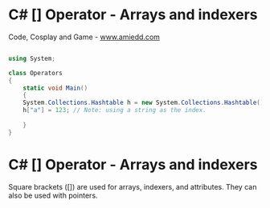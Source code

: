 # C# [] Operator - Arrays and indexers

Code, Cosplay and Game - www.amiedd.com

```C# runnable

using System;

class Operators 
{
    static void Main() 
    {
    System.Collections.Hashtable h = new System.Collections.Hashtable();
    h["a"] = 123; // Note: using a string as the index.
    
    }
}

```

# C# [] Operator - Arrays and indexers

Square brackets ([]) are used for arrays, indexers, and attributes. They can also be used with pointers.
